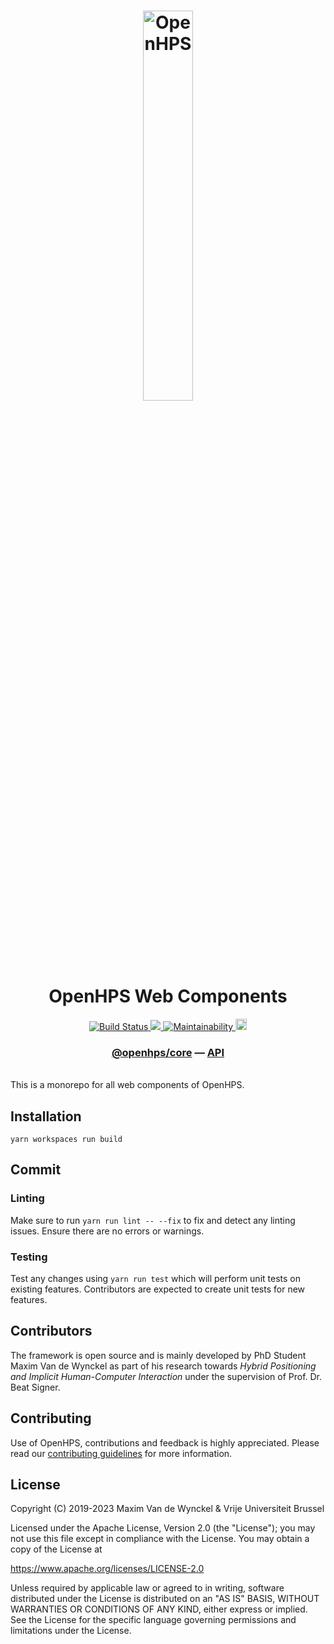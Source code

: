 <h1 align="center">
  <img alt="OpenHPS" src="https://openhps.org/images/logo_text-512.png" width="40%" /><br />
  OpenHPS Web Components
</h1>
<p align="center">
    <a href="https://github.com/OpenHPS/openhps-web/actions/workflows/main.yml" target="_blank">
        <img alt="Build Status" src="https://github.com/OpenHPS/openhps-web/actions/workflows/main.yml/badge.svg">
    </a>
    <a href="https://codecov.io/gh/OpenHPS/openhps-web">
        <img src="https://codecov.io/gh/OpenHPS/openhps-web/branch/master/graph/badge.svg"/>
    </a>
    <a href="https://codeclimate.com/github/OpenHPS/openhps-web/" target="_blank">
        <img alt="Maintainability" src="https://img.shields.io/codeclimate/maintainability/OpenHPS/openhps-web">
    </a>
    <a href="https://badge.fury.io/js/@openhps%web">
        <img src="https://badge.fury.io/js/@openhps%2Fweb.svg" alt="npm version" height="18">
    </a>
</p>

<h3 align="center">
    <a href="https://github.com/OpenHPS/openhps-core">@openhps/core</a> &mdash; <a href="https://openhps.org/docs/web">API</a>
</h3>

<br />
This is a monorepo for all web components of OpenHPS. 

## Installation

`yarn workspaces run build`

## Commit

### Linting
Make sure to run `yarn run lint -- --fix` to fix and detect any linting issues. Ensure there are no errors
or warnings.

### Testing
Test any changes using `yarn run test` which will perform unit tests on existing features. Contributors are expected
to create unit tests for new features.

## Contributors
The framework is open source and is mainly developed by PhD Student Maxim Van de Wynckel as part of his research towards *Hybrid Positioning and Implicit Human-Computer Interaction* under the supervision of Prof. Dr. Beat Signer.

## Contributing
Use of OpenHPS, contributions and feedback is highly appreciated. Please read our [contributing guidelines](CONTRIBUTING.md) for more information.

## License
Copyright (C) 2019-2023 Maxim Van de Wynckel & Vrije Universiteit Brussel

Licensed under the Apache License, Version 2.0 (the "License"); you may not use this file except in compliance with the License. You may obtain a copy of the License at

https://www.apache.org/licenses/LICENSE-2.0

Unless required by applicable law or agreed to in writing, software distributed under the License is distributed on an "AS IS" BASIS, WITHOUT WARRANTIES OR CONDITIONS OF ANY KIND, either express or implied. See the License for the specific language governing permissions and limitations under the License.